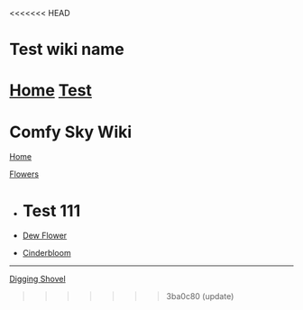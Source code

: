 <<<<<<< HEAD
# Test wiki name
 [Home](index.md)
 [Test](test.md)
=======
# Comfy Sky Wiki
 [Home](index.md)

[Flowers]()

* # Test 111

*  [Dew Flower](common/flowers/dew_flower.md)

*  [Cinderbloom](common/flowers/cinderbloom.md)

  ---

  

[Digging Shovel](common/digging_shovels/digging_shovel.md)







>>>>>>> 3ba0c80 (update)
